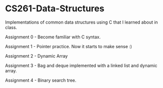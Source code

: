 # CS261-Data-Structures
Implementations of common data structures using C that I learned about in class.

Assignment 0 - Become familiar with C syntax. 

Assignment 1 - Pointer practice. Now it starts to make sense :)

Assignment 2 - Dynamic Array 

Assignment 3 - Bag and deque implemented with a linked list and dynamic array. 

Assignment 4 - Binary search tree. 